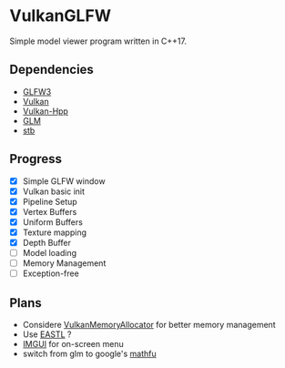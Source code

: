 # VulkanGLFW

Simple model viewer program written in C++17.

## Dependencies

- [GLFW3](https://www.glfw.org/)
- [Vulkan](https://www.khronos.org/vulkan/)
- [Vulkan-Hpp](https://github.com/KhronosGroup/Vulkan-Hpp)
- [GLM](https://glm.g-truc.net/)
- [stb](https://github.com/nothings/stb)

## Progress

- [x] Simple GLFW window
- [x] Vulkan basic init
- [x] Pipeline Setup
- [x] Vertex Buffers
- [x] Uniform Buffers
- [x] Texture mapping
- [x] Depth Buffer
- [ ] Model loading
- [ ] Memory Management
- [ ] Exception-free

## Plans

- Considere [VulkanMemoryAllocator](https://github.com/GPUOpen-LibrariesAndSDKs/VulkanMemoryAllocator) for better memory management
- Use [EASTL](https://github.com/electronicarts/EASTL) ?
- [IMGUI](https://github.com/ocornut/imgui) for on-screen menu
- switch from glm to google's [mathfu](https://github.com/google/mathfu)